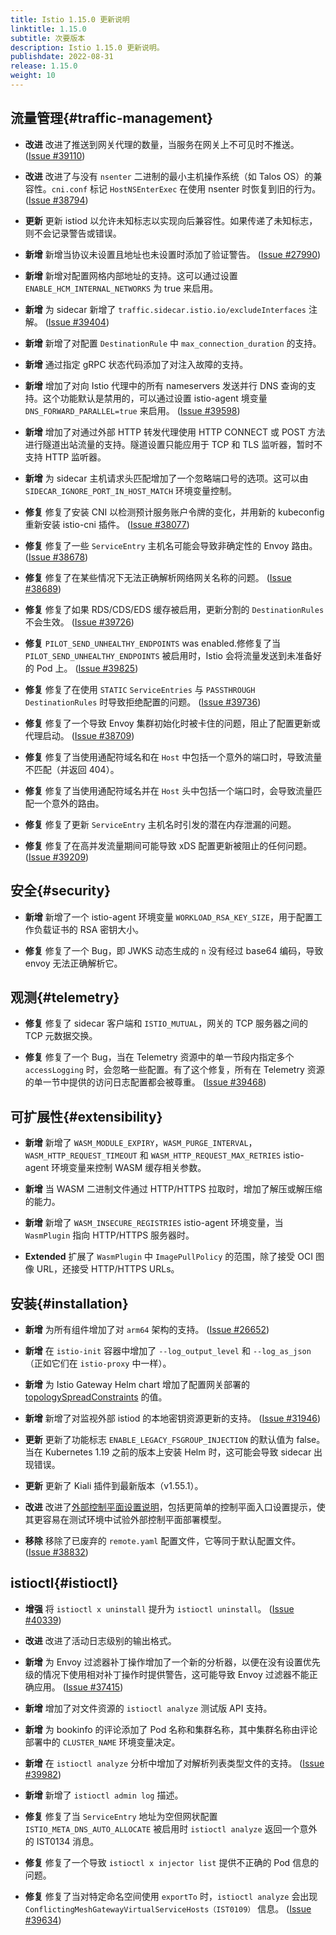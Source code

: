 ```yaml
---
title: Istio 1.15.0 更新说明
linktitle: 1.15.0
subtitle: 次要版本
description: Istio 1.15.0 更新说明。
publishdate: 2022-08-31
release: 1.15.0
weight: 10
---
```


## 流量管理{#traffic-management}

- **改进** 改进了推送到网关代理的数量，当服务在网关上不可见时不推送。
  ([Issue #39110](https://github.com/istio/istio/issues/39110))

- **改进** 改进了与没有 `nsenter` 二进制的最小主机操作系统（如 Talos OS）的兼容性。`cni.conf` 标记 `HostNSEnterExec` 在使用 nsenter 时恢复到旧的行为。
  ([Issue #38794](https://github.com/istio/istio/issues/38794))

- **更新** 更新 istiod 以允许未知标志以实现向后兼容性。如果传递了未知标志，则不会记录警告或错误。

- **新增** 新增当协议未设置且地址也未设置时添加了验证警告。
  ([Issue #27990](https://github.com/istio/istio/issues/27990))

- **新增** 新增对配置网格内部地址的支持。这可以通过设置
  `ENABLE_HCM_INTERNAL_NETWORKS` 为 true 来启用。

- **新增** 为 sidecar 新增了 `traffic.sidecar.istio.io/excludeInterfaces` 注解。
  ([Issue #39404](https://github.com/istio/istio/pull/39404))

- **新增** 新增了对配置 `DestinationRule` 中 `max_connection_duration` 的支持。

- **新增** 通过指定 gRPC 状态代码添加了对注入故障的支持。

- **新增** 增加了对向 Istio 代理中的所有 nameservers 发送并行 DNS 查询的支持。这个功能默认是禁用的，可以通过设置 istio-agent 境变量 `DNS_FORWARD_PARALLEL=true` 来启用。
  ([Issue #39598](https://github.com/istio/istio/issues/39598))

- **新增** 增加了对通过外部 HTTP 转发代理使用 HTTP CONNECT 或 POST 方法进行隧道出站流量的支持。隧道设置只能应用于 TCP 和 TLS 监听器，暂时不支持 HTTP 监听器。

- **新增** 为 sidecar 主机请求头匹配增加了一个忽略端口号的选项。这可以由 `SIDECAR_IGNORE_PORT_IN_HOST_MATCH` 环境变量控制。

- **修复** 修复了安装 CNI 以检测预计服务账户令牌的变化，并用新的 kubeconfig 重新安装 istio-cni 插件。
  ([Issue #38077](https://github.com/istio/istio/issues/38077))

- **修复** 修复了一些 `ServiceEntry` 主机名可能会导致非确定性的 Envoy 路由。
  ([Issue #38678](https://github.com/istio/istio/issues/38678))

- **修复** 修复了在某些情况下无法正确解析网络网关名称的问题。
  ([Issue #38689](https://github.com/istio/istio/issues/38689))

- **修复** 修复了如果 RDS/CDS/EDS 缓存被启用，更新分割的 `DestinationRules` 不会生效。
  ([Issue #39726](https://github.com/istio/istio/issues/39726))

- **修复** `PILOT_SEND_UNHEALTHY_ENDPOINTS` was enabled.修修复了当 `PILOT_SEND_UNHEALTHY_ENDPOINTS` 被启用时，Istio 会将流量发送到未准备好的 Pod 上。
  ([Issue #39825](https://github.com/istio/istio/issues/39825))

- **修复** 修复了在使用 `STATIC` `ServiceEntries` 与 `PASSTHROUGH` `DestinationRules` 时导致拒绝配置的问题。
  ([Issue #39736](https://github.com/istio/istio/issues/39736))

- **修复** 修复了一个导致 Envoy 集群初始化时被卡住的问题，阻止了配置更新或代理启动。
  ([Issue #38709](https://github.com/istio/istio/issues/38709))

- **修复** 修复了当使用通配符域名和在 `Host` 中包括一个意外的端口时，导致流量不匹配（并返回 404）。

- **修复** 修复了当使用通配符域名并在 `Host` 头中包括一个端口时，会导致流量匹配一个意外的路由。

- **修复** 修复了更新 `ServiceEntry` 主机名时引发的潜在内存泄漏的问题。

- **修复** 修复了在高并发流量期间可能导致 xDS 配置更新被阻止的任何问题。
  ([Issue #39209](https://github.com/istio/istio/issues/39209))

## 安全{#security}

- **新增** 新增了一个 istio-agent 环境变量 `WORKLOAD_RSA_KEY_SIZE`，用于配置工作负载证书的 RSA 密钥大小。

- **修复** 修复了一个 Bug，即 JWKS 动态生成的 `n` 没有经过 base64 编码，导致 envoy 无法正确解析它。

## 观测{#telemetry}

- **修复** 修复了 sidecar 客户端和 `ISTIO_MUTUAL`，网关的 TCP 服务器之间的 TCP 元数据交换。

- **修复** 修复了一个 Bug，当在 Telemetry 资源中的单一节段内指定多个 `accessLogging` 时，会忽略一些配置。有了这个修复，所有在 Telemetry 资源的单一节中提供的访问日志配置都会被尊重。
  ([Issue #39468](https://github.com/istio/istio/issues/39468))

## 可扩展性{#extensibility}

- **新增** 新增了 `WASM_MODULE_EXPIRY`，`WASM_PURGE_INTERVAL`，`WASM_HTTP_REQUEST_TIMEOUT` 和 `WASM_HTTP_REQUEST_MAX_RETRIES` istio-agent 环境变量来控制 WASM 缓存相关参数。

- **新增** 当 WASM 二进制文件通过 HTTP/HTTPS 拉取时，增加了解压或解压缩的能力。

- **新增** 新增了 `WASM_INSECURE_REGISTRIES` istio-agent 环境变量，当 `WasmPlugin` 指向 HTTP/HTTPS 服务器时。

- **Extended** 扩展了 `WasmPlugin` 中 `ImagePullPolicy` 的范围，除了接受 OCI 图像 URL，还接受 HTTP/HTTPS URLs。

## 安装{#installation}

- **新增** 为所有组件增加了对 `arm64` 架构的支持。
  ([Issue #26652](https://github.com/istio/istio/issues/26652))

- **新增** 在 `istio-init` 容器中增加了 `--log_output_level` 和 `--log_as_json`（正如它们在 `istio-proxy` 中一样）。

- **新增** 为 Istio Gateway Helm chart 增加了配置网关部署的 [topologySpreadConstraints](https://kubernetes.io/docs/concepts/workloads/pods/pod-topology-spread-constraints/) 的值。

- **新增** 新增了对监视外部 istiod 的本地密钥资源更新的支持。
  ([Issue #31946](https://github.com/istio/istio/issues/31946))

- **更新** 更新了功能标志 `ENABLE_LEGACY_FSGROUP_INJECTION` 的默认值为 false。当在 Kubernetes 1.19 之前的版本上安装 Helm 时，这可能会导致 sidecar 出现错误。

- **更新** 更新了 Kiali 插件到最新版本（v1.55.1）。

- **改进** 改进了[外部控制平面设置说明](/zh/docs/setup/install/external-controlplane/)，包括更简单的控制平面入口设置提示，使其更容易在测试环境中试验外部控制平面部署模型。

- **移除** 移除了已废弃的 `remote.yaml` 配置文件，它等同于默认配置文件。
  ([Issue #38832](https://github.com/istio/istio/issues/38832))

## istioctl{#istioctl}

- **增强** 将 `istioctl x uninstall` 提升为 `istioctl uninstall`。
  ([Issue #40339](https://github.com/istio/istio/issues/40339))

- **改进** 改进了活动日志级别的输出格式。

- **新增** 为 Envoy 过滤器补丁操作增加了一个新的分析器，以便在没有设置优先级的情况下使用相对补丁操作时提供警告，这可能导致 Envoy 过滤器不能正确应用。
  ([Issue #37415](https://github.com/istio/istio/issues/37415))

- **新增** 增加了对文件资源的 `istioctl analyze` 测试版 API 支持。

- **新增** 为 bookinfo 的评论添加了 Pod 名称和集群名称，其中集群名称由评论部署中的 `CLUSTER_NAME` 环境变量决定。

- **新增** 在 `istioctl analyze` 分析中增加了对解析列表类型文件的支持。
  ([Issue #39982](https://github.com/istio/istio/issues/39982))

- **新增** 新增了 `istioctl admin log` 描述。

- **修复** 修复了当 `ServiceEntry` 地址为空但网状配置 `ISTIO_META_DNS_AUTO_ALLOCATE` 被启用时 `istioctl analyze` 返回一个意外的 IST0134 消息。

- **修复** 修复了一个导致 `istioctl x injector list` 提供不正确的 Pod 信息的问题。

- **修复** 修复了当对特定命名空间使用 `exportTo` 时，`istioctl analyze` 会出现 `ConflictingMeshGatewayVirtualServiceHosts（IST0109）` 信息。
  ([Issue #39634](https://github.com/istio/istio/issues/39634))
